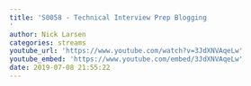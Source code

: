 ```yaml
---
title: 'S0058 - Technical Interview Prep Blogging
'
author: Nick Larsen
categories: streams
youtube_url: 'https://www.youtube.com/watch?v=3JdXNVAqeLw'
youtube_embed: 'https://www.youtube.com/embed/3JdXNVAqeLw'
date: 2019-07-08 21:55:22
---
```


